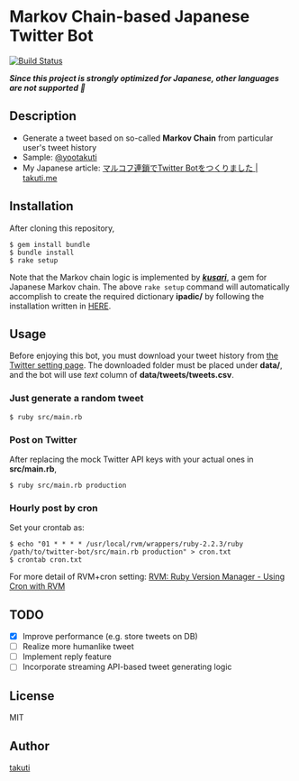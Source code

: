 Markov Chain-based Japanese Twitter Bot
===

[![Build Status](https://travis-ci.org/takuti/twitter-bot.svg)](https://travis-ci.org/takuti/twitter-bot)

***Since this project is strongly optimized for Japanese, other languages are not supported :sushi:***

## Description

- Generate a tweet based on so-called **Markov Chain** from particular user's tweet history
- Sample: [@yootakuti](https://twitter.com/yootakuti)
- My Japanese article: [マルコフ連鎖でTwitter Botをつくりました | takuti.me](http://takuti.me/note/twitter-bot/)

## Installation

After cloning this repository,

	$ gem install bundle
	$ bundle install
	$ rake setup

Note that the Markov chain logic is implemented by ***[kusari](https://github.com/takuti/kusari)***, a gem for Japanese Markov chain. The above `rake setup` command will automatically accomplish to create the required dictionary **ipadic/** by following the installation written in [HERE](http://igo.osdn.jp/index.html#usage).

## Usage

Before enjoying this bot, you must download your tweet history from [the Twitter setting page](https://twitter.com/settings/account). The downloaded folder must be placed under **data/**, and the bot will use *text* column of **data/tweets/tweets.csv**.

### Just generate a random tweet

	$ ruby src/main.rb
	
### Post on Twitter

After replacing the mock Twitter API keys with your actual ones in **src/main.rb**,

	$ ruby src/main.rb production
	
### Hourly post by cron

Set your crontab as:

	$ echo "01 * * * * /usr/local/rvm/wrappers/ruby-2.2.3/ruby /path/to/twitter-bot/src/main.rb production" > cron.txt
	$ crontab cron.txt

For more detail of RVM+cron setting: [RVM: Ruby Version Manager - Using Cron with RVM](https://rvm.io/deployment/cron)

## TODO

- [x] Improve performance (e.g. store tweets on DB)
- [ ] Realize more humanlike tweet
- [ ] Implement reply feature
- [ ] Incorporate streaming API-based tweet generating logic

## License

MIT

## Author

[takuti](http://github.com/takuti)